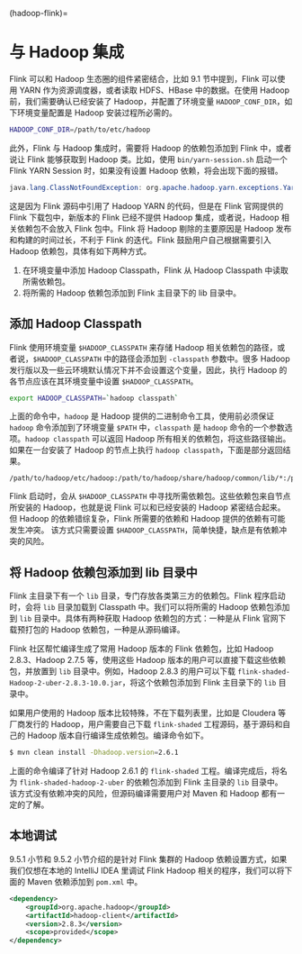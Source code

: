 (hadoop-flink)=
# 与 Hadoop 集成

Flink 可以和 Hadoop 生态圈的组件紧密结合，比如 9.1 节中提到，Flink 可以使用 YARN 作为资源调度器，或者读取 HDFS、HBase 中的数据。在使用 Hadoop 前，我们需要确认已经安装了 Hadoop，并配置了环境变量 `HADOOP_CONF_DIR`，如下环境变量配置是 Hadoop 安装过程所必需的。

```bash
HADOOP_CONF_DIR=/path/to/etc/hadoop
```

此外，Flink 与 Hadoop 集成时，需要将 Hadoop 的依赖包添加到 Flink 中，或者说让 Flink 能够获取到 Hadoop 类。比如，使用 `bin/yarn-session.sh` 启动一个 Flink YARN Session 时，如果没有设置 Hadoop 依赖，将会出现下面的报错。

```java
java.lang.ClassNotFoundException: org.apache.hadoop.yarn.exceptions.YarnException
```

这是因为 Flink 源码中引用了 Hadoop YARN 的代码，但是在 Flink 官网提供的 Flink 下载包中，新版本的 Flink 已经不提供 Hadoop 集成，或者说，Hadoop 相关依赖包不会放入 Flink 包中。Flink 将 Hadoop 剔除的主要原因是 Hadoop 发布和构建的时间过长，不利于 Flink 的迭代。Flink 鼓励用户自己根据需要引入 Hadoop 依赖包，具体有如下两种方式。

1. 在环境变量中添加 Hadoop Classpath，Flink 从 Hadoop Classpath 中读取所需依赖包。
2. 将所需的 Hadoop 依赖包添加到 Flink 主目录下的 lib 目录中。

## 添加 Hadoop Classpath

Flink 使用环境变量 `$HADOOP_CLASSPATH` 来存储 Hadoop 相关依赖包的路径，或者说，`$HADOOP_CLASSPATH` 中的路径会添加到 `-classpath` 参数中。很多 Hadoop 发行版以及一些云环境默认情况下并不会设置这个变量，因此，执行 Hadoop 的各节点应该在其环境变量中设置 `$HADOOP_CLASSPATH`。

```bash
export HADOOP_CLASSPATH=`hadoop classpath`
```

上面的命令中，`hadoop` 是 Hadoop 提供的二进制命令工具，使用前必须保证 `hadoop` 命令添加到了环境变量 `$PATH` 中，`classpath` 是 `hadoop` 命令的一个参数选项。`hadoop classpath` 可以返回 Hadoop 所有相关的依赖包，将这些路径输出。如果在一台安装了 Hadoop 的节点上执行 `hadoop classpath`，下面是部分返回结果。

```text
/path/to/hadoop/etc/hadoop:/path/to/hadoop/share/hadoop/common/lib/*:/path/to/hadoop/share/hadoop/yarn/lib/*:...
```

Flink 启动时，会从 `$HADOOP_CLASSPATH` 中寻找所需依赖包。这些依赖包来自节点所安装的 Hadoop，也就是说 Flink 可以和已经安装的 Hadoop 紧密结合起来。但 Hadoop 的依赖错综复杂，Flink 所需要的依赖和 Hadoop 提供的依赖有可能发生冲突。
该方式只需要设置 `$HADOOP_CLASSPATH`，简单快捷，缺点是有依赖冲突的风险。

## 将 Hadoop 依赖包添加到 lib 目录中

Flink 主目录下有一个 `lib` 目录，专门存放各类第三方的依赖包。Flink 程序启动时，会将 `lib` 目录加载到 Classpath 中。我们可以将所需的 Hadoop 依赖包添加到 `lib` 目录中。具体有两种获取 Hadoop 依赖包的方式：一种是从 Flink 官网下载预打包的 Hadoop 依赖包，一种是从源码编译。

Flink 社区帮忙编译生成了常用 Hadoop 版本的 Flink 依赖包，比如 Hadoop 2.8.3、Hadoop 2.7.5 等，使用这些 Hadoop 版本的用户可以直接下载这些依赖包，并放置到 `lib` 目录中。例如，Hadoop 2.8.3 的用户可以下载 `flink-shaded-Hadoop-2-uber-2.8.3-10.0.jar`，将这个依赖包添加到 Flink 主目录下的 `lib` 目录中。

如果用户使用的 Hadoop 版本比较特殊，不在下载列表里，比如是 Cloudera 等厂商发行的 Hadoop，用户需要自己下载 `flink-shaded` 工程源码，基于源码和自己的 Hadoop 版本自行编译生成依赖包。编译命令如下。

```bash
$ mvn clean install -Dhadoop.version=2.6.1
```

上面的命令编译了针对 Hadoop 2.6.1 的 `flink-shaded` 工程。编译完成后，将名为 `flink-shaded-hadoop-2-uber` 的依赖包添加到 Flink 主目录的 `lib` 目录中。
该方式没有依赖冲突的风险，但源码编译需要用户对 Maven 和 Hadoop 都有一定的了解。

## 本地调试

9.5.1 小节和 9.5.2 小节介绍的是针对 Flink 集群的 Hadoop 依赖设置方式，如果我们仅想在本地的 IntelliJ IDEA 里调试 Flink Hadoop 相关的程序，我们可以将下面的 Maven 依赖添加到 `pom.xml` 中。

```xml
<dependency>
    <groupId>org.apache.hadoop</groupId>
    <artifactId>hadoop-client</artifactId>
    <version>2.8.3</version>
    <scope>provided</scope>
</dependency>
```